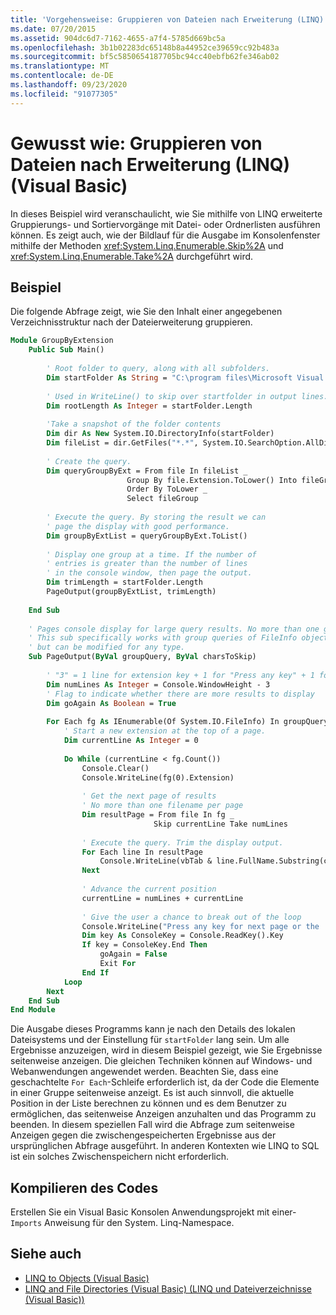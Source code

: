 ```yaml
---
title: 'Vorgehensweise: Gruppieren von Dateien nach Erweiterung (LINQ)'
ms.date: 07/20/2015
ms.assetid: 904dc6d7-7162-4655-a7f4-5785d669bc5a
ms.openlocfilehash: 3b1b02283dc65148b8a44952ce39659cc92b483a
ms.sourcegitcommit: bf5c5850654187705bc94cc40ebfb62fe346ab02
ms.translationtype: MT
ms.contentlocale: de-DE
ms.lasthandoff: 09/23/2020
ms.locfileid: "91077305"
---
```

# <a name="how-to-group-files-by-extension-linq-visual-basic"></a>Gewusst wie: Gruppieren von Dateien nach Erweiterung (LINQ) (Visual Basic)

In dieses Beispiel wird veranschaulicht, wie Sie mithilfe von LINQ erweiterte Gruppierungs- und Sortiervorgänge mit Datei- oder Ordnerlisten ausführen können. Es zeigt auch, wie der Bildlauf für die Ausgabe im Konsolenfenster mithilfe der Methoden <xref:System.Linq.Enumerable.Skip%2A> und <xref:System.Linq.Enumerable.Take%2A> durchgeführt wird.  
  
## <a name="example"></a>Beispiel  

 Die folgende Abfrage zeigt, wie Sie den Inhalt einer angegebenen Verzeichnisstruktur nach der Dateierweiterung gruppieren.  
  
```vb  
Module GroupByExtension  
    Public Sub Main()  
  
        ' Root folder to query, along with all subfolders.  
        Dim startFolder As String = "C:\program files\Microsoft Visual Studio 9.0\VB\"  
  
        ' Used in WriteLine() to skip over startfolder in output lines.  
        Dim rootLength As Integer = startFolder.Length  
  
        'Take a snapshot of the folder contents  
        Dim dir As New System.IO.DirectoryInfo(startFolder)  
        Dim fileList = dir.GetFiles("*.*", System.IO.SearchOption.AllDirectories)  
  
        ' Create the query.  
        Dim queryGroupByExt = From file In fileList _  
                          Group By file.Extension.ToLower() Into fileGroup = Group _  
                          Order By ToLower _  
                          Select fileGroup  
  
        ' Execute the query. By storing the result we can  
        ' page the display with good performance.  
        Dim groupByExtList = queryGroupByExt.ToList()  
  
        ' Display one group at a time. If the number of
        ' entries is greater than the number of lines  
        ' in the console window, then page the output.  
        Dim trimLength = startFolder.Length  
        PageOutput(groupByExtList, trimLength)  
  
    End Sub  
  
    ' Pages console display for large query results. No more than one group per page.  
    ' This sub specifically works with group queries of FileInfo objects  
    ' but can be modified for any type.  
    Sub PageOutput(ByVal groupQuery, ByVal charsToSkip)  
  
        ' "3" = 1 line for extension key + 1 for "Press any key" + 1 for input cursor.  
        Dim numLines As Integer = Console.WindowHeight - 3  
        ' Flag to indicate whether there are more results to display  
        Dim goAgain As Boolean = True  
  
        For Each fg As IEnumerable(Of System.IO.FileInfo) In groupQuery  
            ' Start a new extension at the top of a page.  
            Dim currentLine As Integer = 0  
  
            Do While (currentLine < fg.Count())  
                Console.Clear()  
                Console.WriteLine(fg(0).Extension)  
  
                ' Get the next page of results  
                ' No more than one filename per page  
                Dim resultPage = From file In fg _  
                                Skip currentLine Take numLines  
  
                ' Execute the query. Trim the display output.  
                For Each line In resultPage  
                    Console.WriteLine(vbTab & line.FullName.Substring(charsToSkip))  
                Next  
  
                ' Advance the current position  
                currentLine = numLines + currentLine  
  
                ' Give the user a chance to break out of the loop  
                Console.WriteLine("Press any key for next page or the 'End' key to exit.")  
                Dim key As ConsoleKey = Console.ReadKey().Key  
                If key = ConsoleKey.End Then  
                    goAgain = False  
                    Exit For  
                End If  
            Loop  
        Next  
    End Sub  
End Module  
```  
  
 Die Ausgabe dieses Programms kann je nach den Details des lokalen Dateisystems und der Einstellung für `startFolder` lang sein. Um alle Ergebnisse anzuzeigen, wird in diesem Beispiel gezeigt, wie Sie Ergebnisse seitenweise anzeigen. Die gleichen Techniken können auf Windows- und Webanwendungen angewendet werden. Beachten Sie, dass eine geschachtelte `For Each`-Schleife erforderlich ist, da der Code die Elemente in einer Gruppe seitenweise anzeigt. Es ist auch sinnvoll, die aktuelle Position in der Liste berechnen zu können und es dem Benutzer zu ermöglichen, das seitenweise Anzeigen anzuhalten und das Programm zu beenden. In diesem speziellen Fall wird die Abfrage zum seitenweise Anzeigen gegen die zwischengespeicherten Ergebnisse aus der ursprünglichen Abfrage ausgeführt. In anderen Kontexten wie LINQ to SQL ist ein solches Zwischenspeichern nicht erforderlich.  
  
## <a name="compile-the-code"></a>Kompilieren des Codes  

Erstellen Sie ein Visual Basic Konsolen Anwendungsprojekt mit einer- `Imports` Anweisung für den System. Linq-Namespace.
  
## <a name="see-also"></a>Siehe auch

- [LINQ to Objects (Visual Basic)](linq-to-objects.md)
- [LINQ and File Directories (Visual Basic) (LINQ und Dateiverzeichnisse (Visual Basic))](linq-and-file-directories.md)
